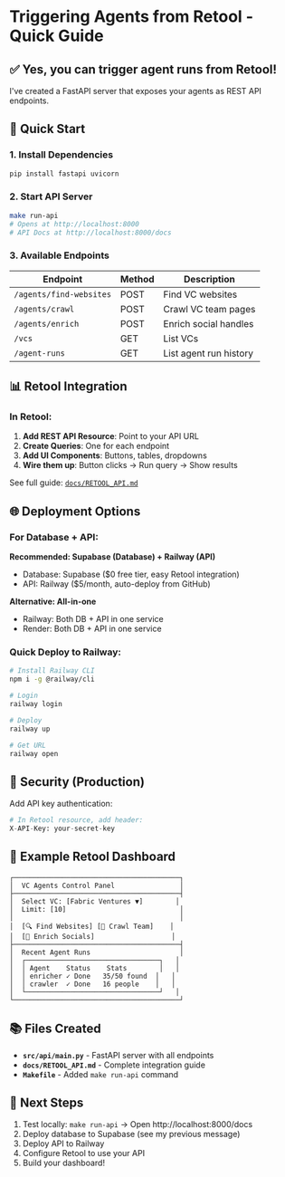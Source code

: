 # Triggering Agents from Retool - Quick Guide

## ✅ Yes, you can trigger agent runs from Retool!

I've created a FastAPI server that exposes your agents as REST API endpoints.

## 🚀 Quick Start

### 1. Install Dependencies
```bash
pip install fastapi uvicorn
```

### 2. Start API Server
```bash
make run-api
# Opens at http://localhost:8000
# API Docs at http://localhost:8000/docs
```

### 3. Available Endpoints

| Endpoint | Method | Description |
|----------|--------|-------------|
| `/agents/find-websites` | POST | Find VC websites |
| `/agents/crawl` | POST | Crawl VC team pages |
| `/agents/enrich` | POST | Enrich social handles |
| `/vcs` | GET | List VCs |
| `/agent-runs` | GET | List agent run history |

## 📊 Retool Integration

### In Retool:
1. **Add REST API Resource**: Point to your API URL
2. **Create Queries**: One for each endpoint
3. **Add UI Components**: Buttons, tables, dropdowns
4. **Wire them up**: Button clicks → Run query → Show results

See full guide: [`docs/RETOOL_API.md`](../docs/RETOOL_API.md)

## 🌐 Deployment Options

### For Database + API:

**Recommended: Supabase (Database) + Railway (API)**
- Database: Supabase ($0 free tier, easy Retool integration)
- API: Railway ($5/month, auto-deploy from GitHub)

**Alternative: All-in-one**
- Railway: Both DB + API in one service
- Render: Both DB + API in one service

### Quick Deploy to Railway:

```bash
# Install Railway CLI
npm i -g @railway/cli

# Login
railway login

# Deploy
railway up

# Get URL
railway open
```

## 🔐 Security (Production)

Add API key authentication:
```python
# In Retool resource, add header:
X-API-Key: your-secret-key
```

## 📝 Example Retool Dashboard

```
┌─────────────────────────────────────────┐
│  VC Agents Control Panel                │
├─────────────────────────────────────────┤
│  Select VC: [Fabric Ventures ▼]        │
│  Limit: [10]                            │
│                                         │
│  [🔍 Find Websites] [👥 Crawl Team]    │
│  [📱 Enrich Socials]                   │
├─────────────────────────────────────────┤
│  Recent Agent Runs                      │
│  ┌─────────────────────────────────┐   │
│  │ Agent    Status    Stats        │   │
│  │ enricher ✓ Done   35/50 found  │   │
│  │ crawler  ✓ Done   16 people    │   │
│  └─────────────────────────────────┘   │
└─────────────────────────────────────────┘
```

## 📚 Files Created

- **`src/api/main.py`** - FastAPI server with all endpoints
- **`docs/RETOOL_API.md`** - Complete integration guide
- **`Makefile`** - Added `make run-api` command

## 🎯 Next Steps

1. Test locally: `make run-api` → Open http://localhost:8000/docs
2. Deploy database to Supabase (see my previous message)
3. Deploy API to Railway
4. Configure Retool to use your API
5. Build your dashboard!
